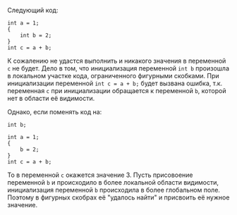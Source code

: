 Следующий код:

```
int a = 1;
{
    int b = 2;
}
int c = a + b;
```

К сожалению не удастся выполнить и никакого значения в переменной ```c``` не будет.
Дело в том, что инициализация переменной ```int b``` произошла в локальном участке кода, ограниченного фигурными скобками. При инициализации переменной ```int c = a + b;``` будет вызвана ошибка, т.к. переменная ```c``` при инициализации обращается к переменной ```b```, которой нет в области её видимости.

Однако, если поменять код на:

```
int b;

int a = 1;
{
    b = 2;
}
int c = a + b;
```

То в переменной ```c``` окажется значение 3. Пусть присовоение переменной ```b``` и происходило в более локальной области видимости, инициализация переменной ```b``` происходила в более глобальном поле. Поэтому в фигурных скобрах её "удалось найти" и присвоить её нужное значение.